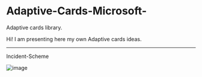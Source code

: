 # Adaptive-Cards-Microsoft-
Adaptive cards library. 

Hi! 
I am presenting here my own Adaptive cards ideas. 

***************************************************
Incident-Scheme

![image](https://user-images.githubusercontent.com/92256790/188662498-0cad7f67-f078-4ce0-a5e5-ccb7d6392fde.png)
